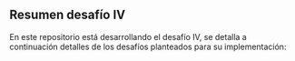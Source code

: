 ## Resumen desafío IV

En este repositorio está desarrollando el desafío IV, se detalla a continuación detalles de los desafíos planteados para su implementación:


